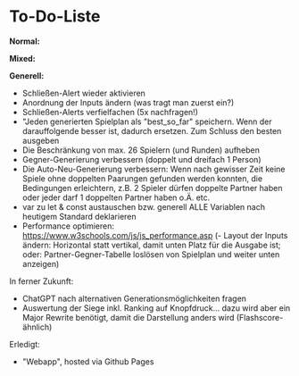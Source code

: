 # To-Do-Liste

**Normal:**


**Mixed:**


**Generell:**
- Schließen-Alert wieder aktivieren
- Anordnung der Inputs ändern (was tragt man zuerst ein?)
- Schließen-Alerts verfielfachen (5x nachfragen!)
- "Jeden generierten Spielplan als "best_so_far" speichern. Wenn der darauffolgende besser ist, dadurch ersetzen. Zum Schluss den besten ausgeben
- Die Beschränkung von max. 26 Spielern (und Runden) aufheben
- Gegner-Generierung verbessern (doppelt und dreifach 1 Person)
- Die Auto-Neu-Generierung verbessern: Wenn nach gewisser Zeit keine Spiele ohne doppelten Paarungen gefunden werden konnten, die Bedingungen erleichtern, z.B. 2 Spieler dürfen doppelte Partner haben oder jeder darf 1 doppelten Partner haben o.Ä. etc.
- var zu let & const austauschen bzw. generell ALLE Variablen nach heutigem Standard deklarieren
- Performance optimieren: https://www.w3schools.com/js/js_performance.asp
(- Layout der Inputs ändern: Horizontal statt vertikal, damit unten Platz für die Ausgabe ist; oder: Partner-Gegner-Tabelle loslösen von Spielplan und weiter unten anzeigen)

In ferner Zukunft:
- ChatGPT nach alternativen Generationsmöglichkeiten fragen
- Auswertung der Siege inkl. Ranking auf Knopfdruck... dazu wird aber ein Major Rewrite benötigt, damit die Darstellung anders wird (Flashscore-ähnlich)

Erledigt:
+ "Webapp", hosted via Github Pages
